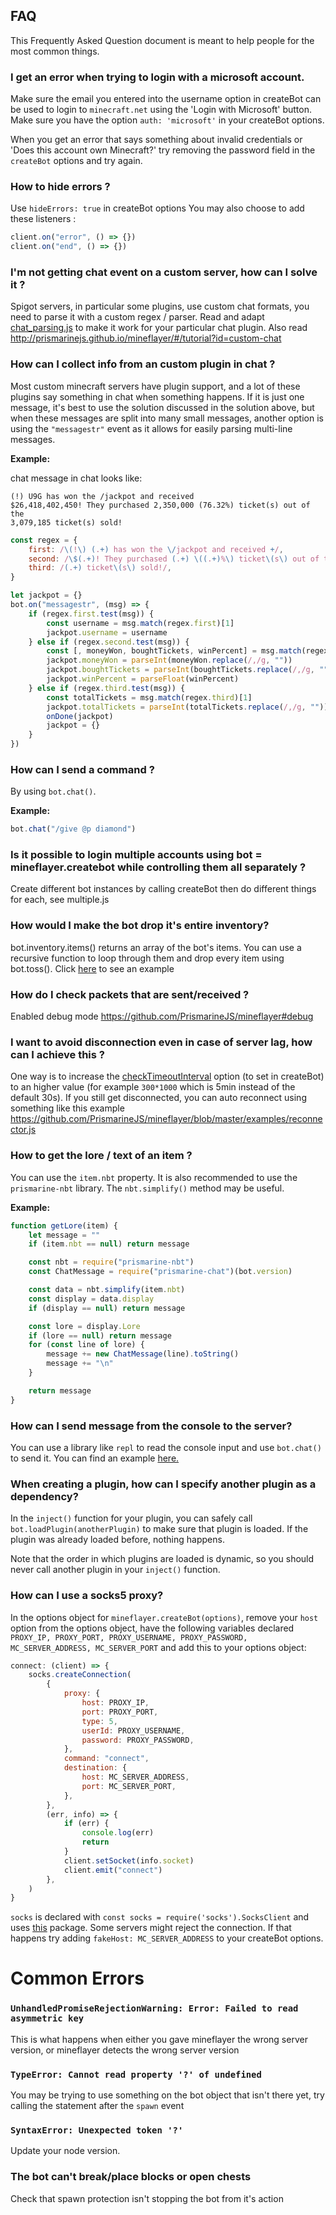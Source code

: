 ## FAQ

This Frequently Asked Question document is meant to help people for the most common things.

### I get an error when trying to login with a microsoft account.

Make sure the email you entered into the username option in createBot can be used to login to `minecraft.net` using the 'Login with Microsoft' button.
Make sure you have the option `auth: 'microsoft'` in your createBot options.

When you get an error that says something about invalid credentials or 'Does this account own Minecraft?' try removing the password field in the `createBot` options and try again.

### How to hide errors ?

Use `hideErrors: true` in createBot options
You may also choose to add these listeners :

```js
client.on("error", () => {})
client.on("end", () => {})
```

### I'm not getting chat event on a custom server, how can I solve it ?

Spigot servers, in particular some plugins, use custom chat formats, you need to parse it with a custom regex / parser.
Read and adapt [chat_parsing.js](https://github.com/PrismarineJS/mineflayer/blob/master/examples/chat_parsing.js) to make it work for your particular
chat plugin. Also read http://prismarinejs.github.io/mineflayer/#/tutorial?id=custom-chat

### How can I collect info from an custom plugin in chat ?

Most custom minecraft servers have plugin support, and a lot of these plugins say something in chat when something happens. If it is just one message, it's best to use the solution discussed in the solution above, but when these messages are split into many small messages, another option is using the `"messagestr"` event as it allows for easily parsing multi-line messages.

**Example:**

chat message in chat looks like:

```
(!) U9G has won the /jackpot and received
$26,418,402,450! They purchased 2,350,000 (76.32%) ticket(s) out of the
3,079,185 ticket(s) sold!
```

```js
const regex = {
	first: /\(!\) (.+) has won the \/jackpot and received +/,
	second: /\$(.+)! They purchased (.+) \((.+)%\) ticket\(s\) out of the /,
	third: /(.+) ticket\(s\) sold!/,
}

let jackpot = {}
bot.on("messagestr", (msg) => {
	if (regex.first.test(msg)) {
		const username = msg.match(regex.first)[1]
		jackpot.username = username
	} else if (regex.second.test(msg)) {
		const [, moneyWon, boughtTickets, winPercent] = msg.match(regex.second)
		jackpot.moneyWon = parseInt(moneyWon.replace(/,/g, ""))
		jackpot.boughtTickets = parseInt(boughtTickets.replace(/,/g, ""))
		jackpot.winPercent = parseFloat(winPercent)
	} else if (regex.third.test(msg)) {
		const totalTickets = msg.match(regex.third)[1]
		jackpot.totalTickets = parseInt(totalTickets.replace(/,/g, ""))
		onDone(jackpot)
		jackpot = {}
	}
})
```

### How can I send a command ?

By using `bot.chat()`.

**Example:**

```js
bot.chat("/give @p diamond")
```

### Is it possible to login multiple accounts using bot = mineflayer.createbot while controlling them all separately ?

Create different bot instances by calling createBot then do different things for each, see multiple.js

### How would I make the bot drop it's entire inventory?

bot.inventory.items() returns an array of the bot's items. You can use a recursive function to loop through them and drop every item using bot.toss(). Click [here](https://gist.github.com/dada513/3d88f772be4224b40f9e5d1787bd63e9) to see an example

### How do I check packets that are sent/received ?

Enabled debug mode https://github.com/PrismarineJS/mineflayer#debug

### I want to avoid disconnection even in case of server lag, how can I achieve this ?

One way is to increase the [checkTimeoutInterval](https://github.com/PrismarineJS/node-minecraft-protocol/blob/master/docs/API.md#mccreateclientoptions) option (to set in createBot) to an higher value (for example `300*1000` which is 5min instead of the default 30s). If you still get disconnected, you can auto reconnect using something like this example https://github.com/PrismarineJS/mineflayer/blob/master/examples/reconnector.js

### How to get the lore / text of an item ?

You can use the `item.nbt` property. It is also recommended to use the `prismarine-nbt` library. The `nbt.simplify()` method may be useful.

**Example:**

```js
function getLore(item) {
	let message = ""
	if (item.nbt == null) return message

	const nbt = require("prismarine-nbt")
	const ChatMessage = require("prismarine-chat")(bot.version)

	const data = nbt.simplify(item.nbt)
	const display = data.display
	if (display == null) return message

	const lore = display.Lore
	if (lore == null) return message
	for (const line of lore) {
		message += new ChatMessage(line).toString()
		message += "\n"
	}

	return message
}
```

### How can I send message from the console to the server?

You can use a library like `repl` to read the console input and use `bot.chat()` to send it. You can find an example [here.](https://github.com/PrismarineJS/mineflayer/blob/master/examples/repl.js)

### When creating a plugin, how can I specify another plugin as a dependency?

In the `inject()` function for your plugin, you can safely call `bot.loadPlugin(anotherPlugin)` to make sure that plugin is loaded. If the plugin was already loaded before, nothing happens.

Note that the order in which plugins are loaded is dynamic, so you should never call another plugin in your `inject()` function.

### How can I use a socks5 proxy?

In the options object for `mineflayer.createBot(options)`, remove your `host` option from the options object, have the following variables declared `PROXY_IP, PROXY_PORT, PROXY_USERNAME, PROXY_PASSWORD, MC_SERVER_ADDRESS, MC_SERVER_PORT` and add this to your options object:

```js
connect: (client) => {
	socks.createConnection(
		{
			proxy: {
				host: PROXY_IP,
				port: PROXY_PORT,
				type: 5,
				userId: PROXY_USERNAME,
				password: PROXY_PASSWORD,
			},
			command: "connect",
			destination: {
				host: MC_SERVER_ADDRESS,
				port: MC_SERVER_PORT,
			},
		},
		(err, info) => {
			if (err) {
				console.log(err)
				return
			}
			client.setSocket(info.socket)
			client.emit("connect")
		},
	)
}
```

`socks` is declared with `const socks = require('socks').SocksClient` and uses [this](https://www.npmjs.com/package/socks) package.
Some servers might reject the connection. If that happens try adding `fakeHost: MC_SERVER_ADDRESS` to your createBot options.

# Common Errors

### `UnhandledPromiseRejectionWarning: Error: Failed to read asymmetric key`

This is what happens when either you gave mineflayer the wrong server version, or mineflayer detects the wrong server version

### `TypeError: Cannot read property '?' of undefined`

You may be trying to use something on the bot object that isn't there yet, try calling the statement after the `spawn` event

### `SyntaxError: Unexpected token '?'`

Update your node version.

### The bot can't break/place blocks or open chests

Check that spawn protection isn't stopping the bot from it's action
